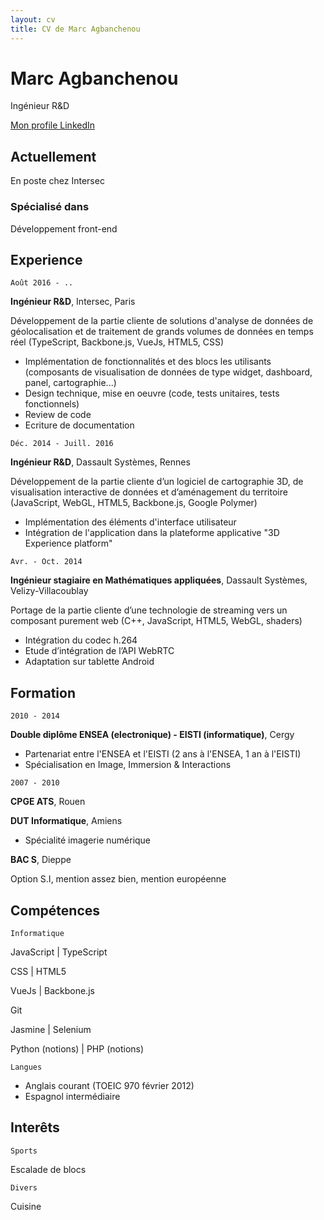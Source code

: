 ```yaml
---
layout: cv
title: CV de Marc Agbanchenou
---
```

# Marc Agbanchenou
Ingénieur R&D

<div id="webaddress">
<a href="https://www.linkedin.com/in/marcagbanchenou/">Mon profile LinkedIn</a>
</div>

## Actuellement

En poste chez Intersec

### Spécialisé dans

Développement front-end

## Experience

`Août 2016 - ..`

__Ingénieur R&D__, Intersec, Paris

Développement de la partie cliente de solutions d'analyse de données de géolocalisation et de traitement de grands volumes de données en temps réel (TypeScript, Backbone.js, VueJs, HTML5, CSS)

- Implémentation de fonctionnalités et des blocs les utilisants (composants de visualisation de données de type widget, dashboard, panel, cartographie...)
- Design technique, mise en oeuvre (code, tests unitaires, tests fonctionnels)
- Review de code
- Ecriture de documentation

`Déc. 2014 - Juill. 2016`

__Ingénieur R&D__, Dassault Systèmes, Rennes

Développement de la partie cliente d’un logiciel de cartographie 3D, de visualisation interactive de données et d’aménagement du territoire (JavaScript, WebGL, HTML5, Backbone.js, Google Polymer)
- Implémentation des éléments d'interface utilisateur
- Intégration de l'application dans la plateforme applicative "3D Experience platform"

`Avr. - Oct. 2014`

__Ingénieur stagiaire en Mathématiques appliquées__, Dassault Systèmes, Velizy-Villacoublay 

Portage de la partie cliente d’une technologie de streaming vers un composant purement web (C++, JavaScript, HTML5, WebGL, shaders)
- Intégration du codec h.264
- Etude d’intégration de l’API WebRTC
- Adaptation sur tablette Android

## Formation

`2010 - 2014`

__Double diplôme ENSEA (electronique) - EISTI (informatique)__, Cergy

- Partenariat entre l'ENSEA et l'EISTI (2 ans à l'ENSEA, 1 an à l'EISTI)
- Spécialisation en Image, Immersion & Interactions

`2007 - 2010`

__CPGE ATS__, Rouen

__DUT Informatique__, Amiens

- Spécialité imagerie numérique 

__BAC S__, Dieppe

Option S.I, mention assez bien, mention européenne

## Compétences

`Informatique`

<p>
JavaScript 
| TypeScript
</p>
<p>
CSS 
| HTML5
</p>
<p>
VueJs 
| Backbone.js
</p>
<p>
Git
</p>
<p>
Jasmine 
| Selenium
 </p>
<p>
Python (notions) 
| PHP (notions)
</p>

`Langues`

- Anglais courant (TOEIC 970 février 2012)
- Espagnol intermédiaire

## Interêts

`Sports`

Escalade de blocs

`Divers`

Cuisine

<!-- ### Footer

Last updated: October 8 -->


